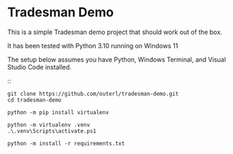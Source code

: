 # Tradesman Demo

This is a simple Tradesman demo project that should work out of the box.

It has been tested with Python 3.10 running on Windows 11

The setup below assumes you have Python, Windows Terminal, and Visual Studio Code installed.


::

    git clone https://github.com/outerl/tradesman-demo.git
    cd tradesman-demo

    python -m pip install virtualenv

    python -m virtualenv .venv
    .\.venv\Scripts\activate.ps1

    python -m install -r requirements.txt


